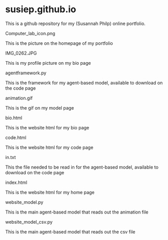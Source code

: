 # susiep.github.io

This is a github repository for my (Susannah Philp) online portfolio.

Computer_lab_icon.png

This is the picture on the homepage of my portfolio


IMG_0262.JPG

This is my profile picture on my bio page


agentframework.py

This is the framework for my agent-based model, available to download on the code page


animation.gif

This is the gif on my model page


bio.html

This is the website html for my bio page


code.html

This is the website html for my code page


in.txt

This the file needed to be read in for the agent-based model, available to download on the code page


index.html

This is the website html for my home page


website_model.py

This is the main agent-based model that reads out the animation file


website_model_csv.py

This is the main agent-based model that reads out the csv file
